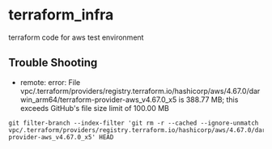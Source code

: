 # terraform_infra
terraform code for aws test environment

## Trouble Shooting
- remote: error: File vpc/.terraform/providers/registry.terraform.io/hashicorp/aws/4.67.0/darwin_arm64/terraform-provider-aws_v4.67.0_x5 is 388.77 MB; this exceeds GitHub's file size limit of 100.00 MB
```
git filter-branch --index-filter 'git rm -r --cached --ignore-unmatch vpc/.terraform/providers/registry.terraform.io/hashicorp/aws/4.67.0/darwin_arm64/terraform-provider-aws_v4.67.0_x5' HEAD
```
